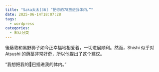 ```yaml
---
title: "Saka太太[36] “把你的78放进我体内。”"
date: 2025-06-14T18:07:28
tags:
  - wordpress
categories:
  - 默认分类
---
```








後藤敦和黑野狮子如今正幸福地相爱着，一切进展顺利。然而，Shishi 似乎对 Atsushi 的荫茎非常好奇，所以他提出了这个建议。



“我想把我的🐔巴插进我的体内。”

